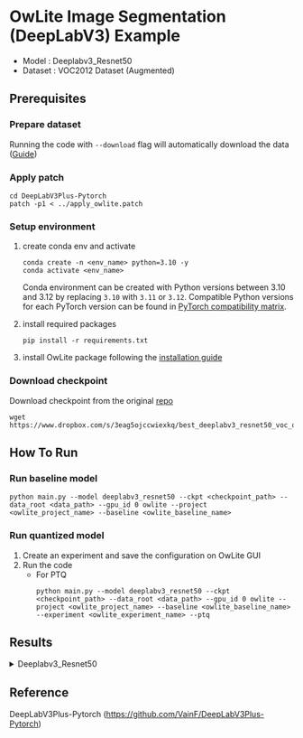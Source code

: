 # OwLite Image Segmentation (DeepLabV3) Example
- Model : Deeplabv3_Resnet50  
- Dataset : VOC2012 Dataset (Augmented)

## Prerequisites

### Prepare dataset
Running the code with `--download` flag will automatically download the data ([Guide](https://github.com/VainF/DeepLabV3Plus-Pytorch#22--pascal-voc-trainaug-recommended))

### Apply patch
```
cd DeepLabV3Plus-Pytorch
patch -p1 < ../apply_owlite.patch
```

### Setup environment
1. create conda env and activate
    ```
    conda create -n <env_name> python=3.10 -y
    conda activate <env_name>
    ```
    Conda environment can be created with Python versions between 3.10 and 3.12 by replacing ```3.10``` with ```3.11``` or ```3.12```. Compatible Python versions for each PyTorch version can be found in [PyTorch compatibility matrix](https://github.com/pytorch/pytorch/blob/main/RELEASE.md#release-compatibility-matrix).

2. install required packages
    ```
    pip install -r requirements.txt
    ```
3. install OwLite package following the [installation guide](https://squeezebits.gitbook.io/owlite/user-guide/getting-started/install)

### Download checkpoint
Download checkpoint from the original [repo](https://github.com/VainF/DeepLabV3Plus-Pytorch#1-performance-on-pascal-voc2012-aug-21-classes-513-x-513)
```
wget https://www.dropbox.com/s/3eag5ojccwiexkq/best_deeplabv3_resnet50_voc_os16.pth
```

## How To Run
### Run baseline model
```
python main.py --model deeplabv3_resnet50 --ckpt <checkpoint_path> --data_root <data_path> --gpu_id 0 owlite --project <owlite_project_name> --baseline <owlite_baseline_name>
```

### Run quantized model
1. Create an experiment and save the configuration on OwLite GUI
2. Run the code
    - For PTQ
        ```
        python main.py --model deeplabv3_resnet50 --ckpt <checkpoint_path> --data_root <data_path> --gpu_id 0 owlite --project <owlite_project_name> --baseline <owlite_baseline_name> --experiment <owlite_experiment_name> --ptq
        ```

## Results

<details>
<summary>Deeplabv3_Resnet50</summary>

### Quantization Configuration
- Apply OwLite Recommended Configuration with the following calibration method

- PTQ calibration : MSE

### Accuracy and Latency Results
Evaluation GPU: A6000

| Quantization    | Input Size         | mIoU  | GPU Latency (ms) |   
| --------------- |:-----------------:|:------:|:----------------:|
| FP16 TensorRT   | (16, 3, 513, 513) | 0.7674 | 19.657           |
| OwLite INT8 PTQ | (16, 3, 513, 513) | 0.7683 | 9.823            |
| TensorRT INT8   | (16, 3, 513, 513) | 0.7649 | 9.830            |

- The INT8 TensorRT engine was built by applying FP16 and INT8 flags using [Polygraphy](https://github.com/NVIDIA/TensorRT/tree/main/tools/Polygraphy), as further explained in [TRT Developer Guide](https://docs.nvidia.com/deeplearning/tensorrt/developer-guide).
</details>

## Reference

DeepLabV3Plus-Pytorch (https://github.com/VainF/DeepLabV3Plus-Pytorch)
